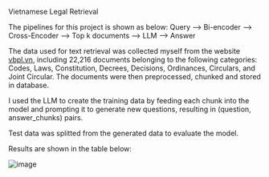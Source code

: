 Vietnamese Legal Retrieval

The pipelines for this project is shown as below:
Query --> Bi-encoder --> Cross-Encoder --> Top k documents --> LLM --> Answer

The data used for text retrieval was collected myself from the website [vbpl.vn](http://vbpl.vn), including 22,216 documents belonging to the following categories: Codes, Laws, Constitution, Decrees, Decisions, Ordinances, Circulars, and Joint Circular.
The documents were then preprocessed, chunked and stored in database.

I used the LLM to create the training data by feeding each chunk into the model and prompting it to generate new questions, resulting in (question, answer_chunks) pairs.

Test data was splitted from the generated data to evaluate the model.

Results are shown in the table below:

![image](https://github.com/user-attachments/assets/f27b06b1-6aec-410d-8867-2244500f1260)




